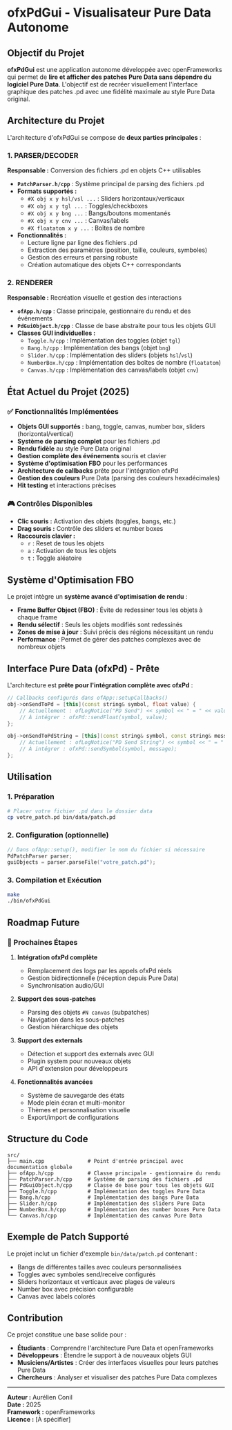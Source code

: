 # ofxPdGui - Visualisateur Pure Data Autonome

## Objectif du Projet

**ofxPdGui** est une application autonome développée avec openFrameworks qui permet de **lire et afficher des patches Pure Data sans dépendre du logiciel Pure Data**. L'objectif est de recréer visuellement l'interface graphique des patches .pd avec une fidélité maximale au style Pure Data original.

## Architecture du Projet

L'architecture d'ofxPdGui se compose de **deux parties principales** :

### 1. PARSER/DECODER 
**Responsable :** Conversion des fichiers .pd en objets C++ utilisables

- **`PatchParser.h/cpp`** : Système principal de parsing des fichiers .pd
- **Formats supportés :** 
  - `#X obj x y hsl/vsl ...` : Sliders horizontaux/verticaux
  - `#X obj x y tgl ...` : Toggles/checkboxes 
  - `#X obj x y bng ...` : Bangs/boutons momentanés
  - `#X obj x y cnv ...` : Canvas/labels
  - `#X floatatom x y ...` : Boîtes de nombre
- **Fonctionnalités :**
  - Lecture ligne par ligne des fichiers .pd
  - Extraction des paramètres (position, taille, couleurs, symboles)
  - Gestion des erreurs et parsing robuste
  - Création automatique des objets C++ correspondants

### 2. RENDERER
**Responsable :** Recréation visuelle et gestion des interactions

- **`ofApp.h/cpp`** : Classe principale, gestionnaire du rendu et des événements
- **`PdGuiObject.h/cpp`** : Classe de base abstraite pour tous les objets GUI
- **Classes GUI individuelles :**
  - `Toggle.h/cpp` : Implémentation des toggles (objet `tgl`)
  - `Bang.h/cpp` : Implémentation des bangs (objet `bng`)
  - `Slider.h/cpp` : Implémentation des sliders (objets `hsl`/`vsl`)
  - `NumberBox.h/cpp` : Implémentation des boîtes de nombre (`floatatom`)
  - `Canvas.h/cpp` : Implémentation des canvas/labels (objet `cnv`)

## État Actuel du Projet (2025)

### ✅ Fonctionnalités Implémentées

- **Objets GUI supportés :** bang, toggle, canvas, number box, sliders (horizontal/vertical)
- **Système de parsing complet** pour les fichiers .pd
- **Rendu fidèle** au style Pure Data original
- **Gestion complète des événements** souris et clavier
- **Système d'optimisation FBO** pour les performances
- **Architecture de callbacks** prête pour l'intégration ofxPd
- **Gestion des couleurs** Pure Data (parsing des couleurs hexadécimales)
- **Hit testing** et interactions précises

### 🎮 Contrôles Disponibles

- **Clic souris :** Activation des objets (toggles, bangs, etc.)
- **Drag souris :** Contrôle des sliders et number boxes
- **Raccourcis clavier :**
  - `r` : Reset de tous les objets
  - `a` : Activation de tous les objets
  - `t` : Toggle aléatoire

## Système d'Optimisation FBO

Le projet intègre un **système avancé d'optimisation de rendu** :

- **Frame Buffer Object (FBO)** : Évite de redessiner tous les objets à chaque frame
- **Rendu sélectif** : Seuls les objets modifiés sont redessinés
- **Zones de mise à jour** : Suivi précis des régions nécessitant un rendu
- **Performance** : Permet de gérer des patches complexes avec de nombreux objets

## Interface Pure Data (ofxPd) - Prête

L'architecture est **prête pour l'intégration complète avec ofxPd** :

```cpp
// Callbacks configurés dans ofApp::setupCallbacks()
obj->onSendToPd = [this](const string& symbol, float value) {
    // Actuellement : ofLogNotice("PD Send") << symbol << " = " << value;
    // À intégrer : ofxPd::sendFloat(symbol, value);
};

obj->onSendToPdString = [this](const string& symbol, const string& message) {
    // Actuellement : ofLogNotice("PD Send String") << symbol << " = " << message;
    // À intégrer : ofxPd::sendSymbol(symbol, message);
};
```

## Utilisation

### 1. Préparation
```bash
# Placer votre fichier .pd dans le dossier data
cp votre_patch.pd bin/data/patch.pd
```

### 2. Configuration (optionnelle)
```cpp
// Dans ofApp::setup(), modifier le nom du fichier si nécessaire
PdPatchParser parser;
guiObjects = parser.parseFile("votre_patch.pd");
```

### 3. Compilation et Exécution
```bash
make
./bin/ofxPdGui
```

## Roadmap Future

### 🔄 Prochaines Étapes

1. **Intégration ofxPd complète**
   - Remplacement des logs par les appels ofxPd réels
   - Gestion bidirectionnelle (réception depuis Pure Data)
   - Synchronisation audio/GUI

2. **Support des sous-patches**
   - Parsing des objets `#N canvas` (subpatches)
   - Navigation dans les sous-patches
   - Gestion hiérarchique des objets

3. **Support des externals**
   - Détection et support des externals avec GUI
   - Plugin system pour nouveaux objets
   - API d'extension pour développeurs

4. **Fonctionnalités avancées**
   - Système de sauvegarde des états
   - Mode plein écran et multi-monitor
   - Thèmes et personnalisation visuelle
   - Export/import de configurations

## Structure du Code

```
src/
├── main.cpp              # Point d'entrée principal avec documentation globale
├── ofApp.h/cpp           # Classe principale - gestionnaire du rendu
├── PatchParser.h/cpp     # Système de parsing des fichiers .pd
├── PdGuiObject.h/cpp     # Classe de base pour tous les objets GUI
├── Toggle.h/cpp          # Implémentation des toggles Pure Data
├── Bang.h/cpp            # Implémentation des bangs Pure Data  
├── Slider.h/cpp          # Implémentation des sliders Pure Data
├── NumberBox.h/cpp       # Implémentation des number boxes Pure Data
└── Canvas.h/cpp          # Implémentation des canvas Pure Data
```

## Exemple de Patch Supporté

Le projet inclut un fichier d'exemple `bin/data/patch.pd` contenant :
- Bangs de différentes tailles avec couleurs personnalisées
- Toggles avec symboles send/receive configurés
- Sliders horizontaux et verticaux avec plages de valeurs
- Number box avec précision configurable
- Canvas avec labels colorés

## Contribution

Ce projet constitue une base solide pour :
- **Étudiants** : Comprendre l'architecture Pure Data et openFrameworks
- **Développeurs** : Étendre le support à de nouveaux objets GUI
- **Musiciens/Artistes** : Créer des interfaces visuelles pour leurs patches Pure Data
- **Chercheurs** : Analyser et visualiser des patches Pure Data complexes

---

**Auteur :** Aurélien Conil  
**Date :** 2025  
**Framework :** openFrameworks  
**Licence :** [À spécifier]